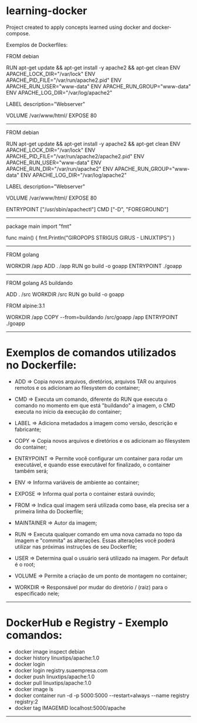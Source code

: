 # learning-docker

Project created to apply concepts learned using docker and docker-compose.

Exemplos de Dockerfiles:
 
 FROM debian

RUN apt-get update && apt-get install -y apache2 && apt-get clean
ENV APACHE_LOCK_DIR="/var/lock"
ENV APACHE_PID_FILE="/var/run/apache2.pid"
ENV APACHE_RUN_USER="www-data"
ENV APACHE_RUN_GROUP="www-data"
ENV APACHE_LOG_DIR="/var/log/apache2"

LABEL description="Webserver"

VOLUME /var/www/html/
EXPOSE 80

----------------------------------------------------------------------------------------------
FROM debian

RUN apt-get update && apt-get install -y apache2 && apt-get clean
ENV APACHE_LOCK_DIR="/var/lock"
ENV APACHE_PID_FILE="/var/run/apache2/apache2.pid"
ENV APACHE_RUN_USER="www-data"
ENV APACHE_RUN_DIR="/var/run/apache2"
ENV APACHE_RUN_GROUP="www-data"
ENV APACHE_LOG_DIR="/var/log/apache2"

LABEL description="Webserver"

VOLUME /var/www/html/
EXPOSE 80

ENTRYPOINT ["/usr/sbin/apachectl"]
CMD ["-D", "FOREGROUND"]

----------------------------------------------------------------------------------------------
package main
import "fmt"

func main() {
	fmt.Println("GIROPOPS STRIGUS GIRUS - LINUXTIPS")
}

----------------------------------------------------------------------------------------------
FROM golang

WORKDIR /app
ADD . /app
RUN go build -o goapp
ENTRYPOINT ./goapp

----------------------------------------------------------------------------------------------
FROM golang AS buildando

ADD . /src
WORKDIR /src
RUN go build -o goapp

FROM alpine:3.1

WORKDIR /app
COPY --from=buildando /src/goapp /app
ENTRYPOINT ./goapp

----------------------------------------------------------------------------------------------

# Exemplos de comandos utilizados no Dockerfile:

- ADD => Copia novos arquivos, diretórios, arquivos TAR ou arquivos remotos e os adicionam ao filesystem do container;

- CMD => Executa um comando, diferente do RUN que executa o comando no momento em que está "buildando" a imagem, o CMD executa no início da execução do container;

- LABEL => Adiciona metadados a imagem como versão, descrição e fabricante;

- COPY => Copia novos arquivos e diretórios e os adicionam ao filesystem do container;

- ENTRYPOINT => Permite você configurar um container para rodar um executável, e quando esse executável for finalizado, o container também será;

- ENV => Informa variáveis de ambiente ao container;

- EXPOSE => Informa qual porta o container estará ouvindo;

- FROM => Indica qual imagem será utilizada como base, ela precisa ser a primeira linha do Dockerfile;

- MAINTAINER => Autor da imagem; 

- RUN => Executa qualquer comando em uma nova camada no topo da imagem e "commita" as alterações. Essas alterações você poderá utilizar nas próximas instruções de seu Dockerfile;

- USER => Determina qual o usuário será utilizado na imagem. Por default é o root;

- VOLUME => Permite a criação de um ponto de montagem no container;

- WORKDIR => Responsável por mudar do diretório / (raiz) para o especificado nele;

----------------------------------------------------------------------------------------------

# DockerHub e Registry - Exemplo comandos: 

- docker image inspect debian
- docker history linuxtips/apache:1.0
- docker login
- docker login registry.suaempresa.com
- docker push linuxtips/apache:1.0
- docker pull linuxtips/apache:1.0
- docker image ls
- docker container run -d -p 5000:5000 --restart=always --name registry registry:2
- docker tag IMAGEMID localhost:5000/apache

----------------------------------------------------------------------------------------------


 
